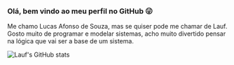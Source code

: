 ### Olá, bem vindo ao meu perfil no GitHub 😜
Me chamo Lucas Afonso de Souza, mas se quiser pode me chamar de Lauf.
Gosto muito de programar e modelar sistemas, acho muito divertido pensar na lógica que vai ser a base de um sistema.


![Lauf's GitHub stats](https://github-readme-stats.vercel.app/api?username=lauf8_icons=true&theme=radical)
<!--
**lauf8/lauf8** is a ✨ _special_ ✨ repository because its `README.md` (this file) appears on your GitHub profile.

Here are some ideas to get you started:

- 🔭 I’m currently working on ...
- 🌱 I’m currently learning ...
- 👯 I’m looking to collaborate on ...
- 🤔 I’m looking for help with ...
- 💬 Ask me about ...
- 📫 How to reach me: ...
- 😄 Pronouns: ...
- ⚡ Fun fact: ...
-->

